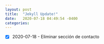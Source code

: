 ```yaml
---
layout: post
title:  "Jekyll Update!"
date:   2020-07-18 04:49:54 -0400
categories: 
---
```


- [x] 2020-07-18 - Eliminar sección de contacto 
